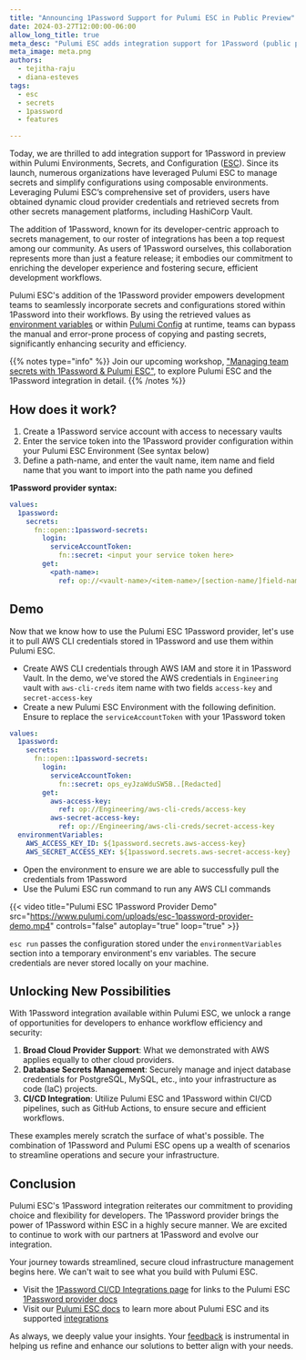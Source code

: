 ```yaml
---
title: "Announcing 1Password Support for Pulumi ESC in Public Preview"
date: 2024-03-27T12:00:00-06:00
allow_long_title: true
meta_desc: "Pulumi ESC adds integration support for 1Password (public preview) to empower developers to work more efficiently and securely using their preferred tools"
meta_image: meta.png
authors:
  - tejitha-raju
  - diana-esteves
tags:
  - esc
  - secrets
  - 1password
  - features

---
```


Today, we are thrilled to add integration support for 1Password in preview within Pulumi Environments, Secrets, and Configuration ([ESC](/product/esc)). Since its launch, numerous organizations have leveraged Pulumi ESC to manage secrets and simplify configurations using composable environments. Leveraging Pulumi ESC’s comprehensive set of providers, users have obtained dynamic cloud provider credentials and retrieved secrets from other secrets management platforms, including HashiCorp Vault.

The addition of 1Password, known for its developer-centric approach to secrets management, to our roster of integrations has been a top request among our community. As users of 1Password ourselves, this collaboration represents more than just a feature release; it embodies our commitment to enriching the developer experience and fostering secure, efficient development workflows.

<!--more-->

Pulumi ESC's addition of the 1Password provider empowers development teams to seamlessly incorporate secrets and configurations stored within 1Password into their workflows. By using the retrieved values as [environment variables](/docs/esc/environments/working-with-environments/#projecting-environment-variables) or within [Pulumi Config](/docs/esc/integrations/infrastructure/pulumi-iac/) at runtime, teams can bypass the manual and error-prone process of copying and pasting secrets, significantly enhancing security and efficiency.

{{% notes type="info" %}}
Join our upcoming workshop, ["Managing team secrets with 1Password & Pulumi ESC"](https://www.pulumi.com/resources/managing-team-secrets-1password-pulumi-esc/), to explore Pulumi ESC and the 1Password integration in detail.
{{% /notes %}}

## How does it work?

1. Create a 1Password service account with access to necessary vaults
2. Enter the service token into the 1Password provider configuration within your Pulumi ESC Environment (See syntax below)
3. Define a path-name, and enter the vault name, item name and field name that you want to import into the path name you defined

**1Password provider syntax:**

```yaml
values:
  1password:
    secrets:
      fn::open::1password-secrets:
        login:
          serviceAccountToken:
            fn::secret: <input your service token here>
        get:
          <path-name>:
            ref: op://<vault-name>/<item-name>/[section-name/]field-name
```

## Demo

Now that we know how to use the Pulumi ESC 1Password provider, let's use it to pull AWS CLI credentials stored in 1Password and use them within Pulumi ESC.

* Create AWS CLI credentials through AWS IAM and store it in 1Password Vault. In the demo, we've stored the AWS credentials in `Engineering` vault with `aws-cli-creds` item name with two fields `access-key` and `secret-access-key`
* Create a new Pulumi ESC Environment with the following definition. Ensure to replace the `serviceAccountToken` with your 1Password token

```yaml
values:
  1password:
    secrets:
      fn::open::1password-secrets:
        login:
          serviceAccountToken:
            fn::secret: ops_eyJzaWduSW5B..[Redacted]
        get:
          aws-access-key:
            ref: op://Engineering/aws-cli-creds/access-key
          aws-secret-access-key:
            ref: op://Engineering/aws-cli-creds/secret-access-key
  environmentVariables:
    AWS_ACCESS_KEY_ID: ${1password.secrets.aws-access-key}
    AWS_SECRET_ACCESS_KEY: ${1password.secrets.aws-secret-access-key}
 ```

* Open the environment to ensure we are able to successfully pull the credentials from 1Password
* Use the Pulumi ESC run command to run any AWS CLI commands

{{< video title="Pulumi ESC 1Password Provider Demo" src="https://www.pulumi.com/uploads/esc-1password-provider-demo.mp4" controls="false" autoplay="true" loop="true" >}}

`esc run` passes the configuration stored under the `environmentVariables` section into a temporary environment's env variables. The secure credentials are never stored locally on your machine.


## Unlocking New Possibilities

With 1Password integration available within Pulumi ESC, we unlock a range of opportunities for developers to enhance workflow efficiency and security:

1. **Broad Cloud Provider Support**: What we demonstrated with AWS applies equally to other cloud providers.
2. **Database Secrets Management**: Securely manage and inject database credentials for PostgreSQL, MySQL, etc., into your infrastructure as code (IaC) projects.
3. **CI/CD Integration**: Utilize Pulumi ESC and 1Password within CI/CD pipelines, such as GitHub Actions, to ensure secure and efficient workflows.

These examples merely scratch the surface of what's possible. The combination of 1Password and Pulumi ESC opens up a wealth of scenarios to streamline operations and secure your infrastructure.

## Conclusion

Pulumi ESC's 1Password integration reiterates our commitment to providing choice and flexibility for developers. The 1Password provider brings the power of 1Password within ESC in a highly secure manner. We are excited to continue to work with our partners at 1Password and evolve our integration.

Your journey towards streamlined, secure cloud infrastructure management begins here. We can't wait to see what you build with Pulumi ESC.

* Visit the [1Password CI/CD Integrations page](https://developer.1password.com/docs/ci-cd/) for links to the Pulumi ESC [1Password provider docs](/docs/esc/integrations/dynamic-secrets/1password-secrets/)
* Visit our [Pulumi ESC docs](/docs/esc/) to learn more about Pulumi ESC and its supported [integrations](/docs/esc/integrations/)

As always, we deeply value your insights. Your [feedback](https://github.com/pulumi/esc/issues/new/choose) is instrumental in helping us refine and enhance our solutions to better align with your needs.
